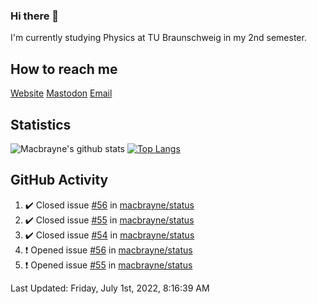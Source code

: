 ### Hi there 👋
I'm currently studying Physics at TU Braunschweig in my 2nd semester.

## How to reach me
[Website](https://macbrayne.de)
[Mastodon](https://norden.social/@florentin)
[Email](mailto:hello@macbrayne.de)

## Statistics
![Macbrayne's github stats](https://github-readme-stats.vercel.app/api?username=macbrayne&count_private=true&show_icons=true&hide_rank=true&custom_title=macbrayne's%20GitHub%20Stats)
[![Top Langs](https://github-readme-stats.vercel.app/api/top-langs/?username=macbrayne&exclude_repo=liftron&layout=compact)](https://github.com/anuraghazra/github-readme-stats)
## GitHub Activity

<!--RECENT_ACTIVITY:start-->
1. ✔️ Closed issue [#56](https://github.com/macbrayne/status/issues/56) in [macbrayne/status](https://github.com/macbrayne/status)
2. ✔️ Closed issue [#55](https://github.com/macbrayne/status/issues/55) in [macbrayne/status](https://github.com/macbrayne/status)
3. ✔️ Closed issue [#54](https://github.com/macbrayne/status/issues/54) in [macbrayne/status](https://github.com/macbrayne/status)
4. ❗️ Opened issue [#56](https://github.com/macbrayne/status/issues/56) in [macbrayne/status](https://github.com/macbrayne/status)
5. ❗️ Opened issue [#55](https://github.com/macbrayne/status/issues/55) in [macbrayne/status](https://github.com/macbrayne/status)
<!--RECENT_ACTIVITY:end-->

<!--RECENT_ACTIVITY:last_update-->
Last Updated: Friday, July 1st, 2022, 8:16:39 AM
<!--RECENT_ACTIVITY:last_update_end-->


<!--
**macbrayne/macbrayne** is a ✨ _special_ ✨ repository because its `README.md` (this file) appears on your GitHub profile.

Here are some ideas to get you started:

- 🔭 I’m currently working on ...
- 🌱 I’m currently learning ...
- 👯 I’m looking to collaborate on ...
- 🤔 I’m looking for help with ...
- 💬 Ask me about ...
- 📫 How to reach me: ...
- 😄 Pronouns: ...
- ⚡ Fun fact: ...
-->
